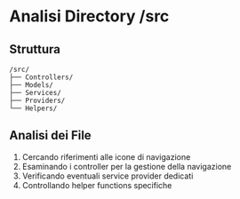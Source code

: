 # Analisi Directory /src

## Struttura
```
/src/
├── Controllers/
├── Models/
├── Services/
├── Providers/
└── Helpers/
```

## Analisi dei File
1. Cercando riferimenti alle icone di navigazione
2. Esaminando i controller per la gestione della navigazione
3. Verificando eventuali service provider dedicati
4. Controllando helper functions specifiche 
